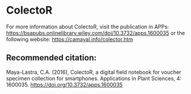 # ColectoR

For more information about ColectoR, visit the publication in APPs: https://bsapubs.onlinelibrary.wiley.com/doi/10.3732/apps.1600035
or the following website: https://camayal.info/colector.htm

## Recommended citation:
Maya-Lastra, C.A. (2016), ColectoR, a digital field notebook for voucher specimen collection for smartphones. Applications in Plant Sciences, 4: 1600035. https://doi.org/10.3732/apps.1600035
